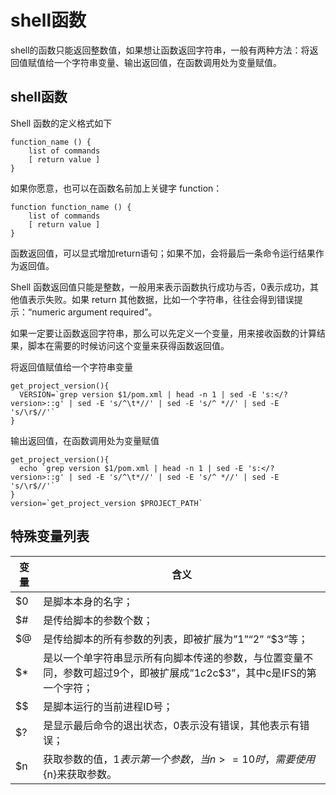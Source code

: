 # shell函数

shell的函数只能返回整数值，如果想让函数返回字符串，一般有两种方法：将返回值赋值给一个字符串变量、输出返回值，在函数调用处为变量赋值。

## shell函数
Shell 函数的定义格式如下

```shell
function_name () {
    list of commands
    [ return value ]
}
```

如果你愿意，也可以在函数名前加上关键字 function：

```shell
function function_name () {
    list of commands
    [ return value ]
}
```

函数返回值，可以显式增加return语句；如果不加，会将最后一条命令运行结果作为返回值。

Shell 函数返回值只能是整数，一般用来表示函数执行成功与否，0表示成功，其他值表示失败。如果 return 其他数据，比如一个字符串，往往会得到错误提示：“numeric argument required”。

如果一定要让函数返回字符串，那么可以先定义一个变量，用来接收函数的计算结果，脚本在需要的时候访问这个变量来获得函数返回值。

将返回值赋值给一个字符串变量

```shell
get_project_version(){
  VERSION=`grep version $1/pom.xml | head -n 1 | sed -E 's:</?version>::g' | sed -E 's/^\t*//' | sed -E 's/^ *//' | sed -E 's/\r$//'`
}
```

输出返回值，在函数调用处为变量赋值

~~~shell
get_project_version(){
  echo `grep version $1/pom.xml | head -n 1 | sed -E 's:</?version>::g' | sed -E 's/^\t*//' | sed -E 's/^ *//' | sed -E 's/\r$//'`
}
version=`get_project_version $PROJECT_PATH`
~~~

## 特殊变量列表

| 变量|含义|
|---|---------------|
|$0	|是脚本本身的名字；|
|$#	 |是传给脚本的参数个数；|
|$@	 |是传给脚本的所有参数的列表，即被扩展为”$1” “$2” “$3”等；|
|$*	 | 是以一个单字符串显示所有向脚本传递的参数，与位置变量不同，参数可超过9个，即被扩展成”$1c$2c$3”，其中c是IFS的第一个字符；|
|$$	 | 是脚本运行的当前进程ID号；|
|$? | 是显示最后命令的退出状态，0表示没有错误，其他表示有错误；|
|$n |	获取参数的值，$1表示第一个参数，当n>=10时，需要使用${n}来获取参数。|
